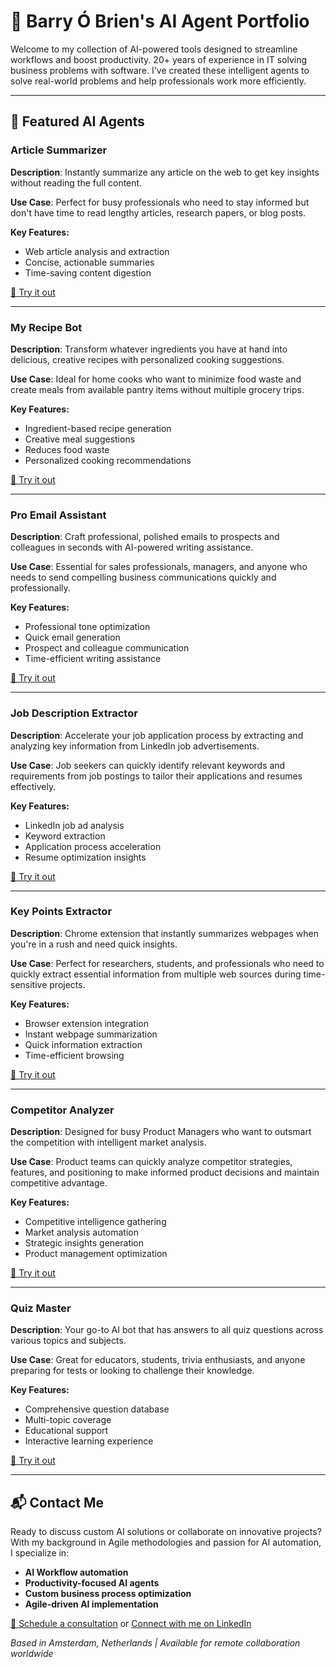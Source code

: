 # 🧠 Barry Ó Brien's AI Agent Portfolio

Welcome to my collection of AI-powered tools designed to streamline workflows and boost productivity. 
20+ years of experience in IT solving business problems with software.
I've created these intelligent agents to solve real-world problems and help professionals work more efficiently.

---

## 🚀 Featured AI Agents

### Article Summarizer  
**Description**: Instantly summarize any article on the web to get key insights without reading the full content.

**Use Case**: Perfect for busy professionals who need to stay informed but don't have time to read lengthy articles, research papers, or blog posts.

**Key Features:**
- Web article analysis and extraction
- Concise, actionable summaries
- Time-saving content digestion

[🔗 Try it out](https://app.mindstudio.ai/agents/article-summarizer-bf56c72a/remix)

---

### My Recipe Bot  
**Description**: Transform whatever ingredients you have at hand into delicious, creative recipes with personalized cooking suggestions.

**Use Case**: Ideal for home cooks who want to minimize food waste and create meals from available pantry items without multiple grocery trips.

**Key Features:**
- Ingredient-based recipe generation
- Creative meal suggestions
- Reduces food waste
- Personalized cooking recommendations

[🔗 Try it out](https://app.mindstudio.ai/agents/my-recipe-bot-c70b72f5/remix)

---

### Pro Email Assistant  
**Description**: Craft professional, polished emails to prospects and colleagues in seconds with AI-powered writing assistance.

**Use Case**: Essential for sales professionals, managers, and anyone who needs to send compelling business communications quickly and professionally.

**Key Features:**
- Professional tone optimization
- Quick email generation
- Prospect and colleague communication
- Time-efficient writing assistance

[🔗 Try it out](https://app.mindstudio.ai/agents/professional-email-assistant-88bc838b/remix)

---

### Job Description Extractor  
**Description**: Accelerate your job application process by extracting and analyzing key information from LinkedIn job advertisements.

**Use Case**: Job seekers can quickly identify relevant keywords and requirements from job postings to tailor their applications and resumes effectively.

**Key Features:**
- LinkedIn job ad analysis
- Keyword extraction
- Application process acceleration
- Resume optimization insights

[🔗 Try it out](https://app.mindstudio.ai/agents/resume-keyword-helper-9ce35f4a/remix)

---

### Key Points Extractor  
**Description**: Chrome extension that instantly summarizes webpages when you're in a rush and need quick insights.

**Use Case**: Perfect for researchers, students, and professionals who need to quickly extract essential information from multiple web sources during time-sensitive projects.

**Key Features:**
- Browser extension integration
- Instant webpage summarization
- Quick information extraction
- Time-efficient browsing

[🔗 Try it out](https://app.mindstudio.ai/agents/key-points-extractor-ecffbb9c/remix)

---

### Competitor Analyzer  
**Description**: Designed for busy Product Managers who want to outsmart the competition with intelligent market analysis.

**Use Case**: Product teams can quickly analyze competitor strategies, features, and positioning to make informed product decisions and maintain competitive advantage.

**Key Features:**
- Competitive intelligence gathering
- Market analysis automation
- Strategic insights generation
- Product management optimization

[🔗 Try it out](https://app.mindstudio.ai/agents/competitor-analyzer-78ad87e3/remix)

---

### Quiz Master  
**Description**: Your go-to AI bot that has answers to all quiz questions across various topics and subjects.

**Use Case**: Great for educators, students, trivia enthusiasts, and anyone preparing for tests or looking to challenge their knowledge.

**Key Features:**
- Comprehensive question database
- Multi-topic coverage
- Educational support
- Interactive learning experience

[🔗 Try it out](https://app.mindstudio.ai/agents/mindstudio-quiz-master-agent-39144560/remix)

---

## 📬 Contact Me

Ready to discuss custom AI solutions or collaborate on innovative projects? With my background in Agile methodologies and passion for AI automation, I specialize in:

- **AI Workflow automation**
- **Productivity-focused AI agents**
- **Custom business process optimization**
- **Agile-driven AI implementation**

[📧 Schedule a consultation](https://calendly.com/barry-wkgg/30min) or [Connect with me on LinkedIn](https://www.linkedin.com/in/workshopper-wall)

*Based in Amsterdam, Netherlands | Available for remote collaboration worldwide*
